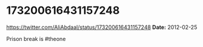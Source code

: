 # 173200616431157248
https://twitter.com/AliAbdaal/status/173200616431157248
**Date:** 2012-02-25

Prison break is #theone
